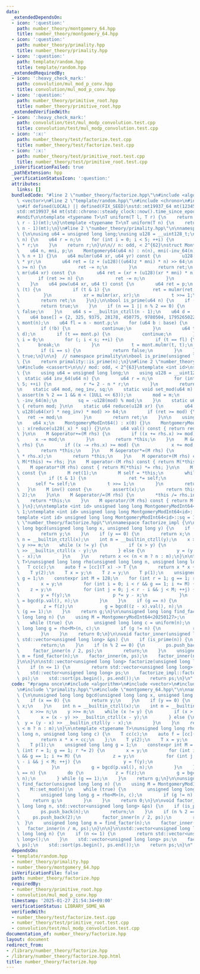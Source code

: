 ```yaml
---
data:
  _extendedDependsOn:
  - icon: ':question:'
    path: number_theory/montgomery_64.hpp
    title: number_theory/montgomery_64.hpp
  - icon: ':question:'
    path: number_theory/primality.hpp
    title: number_theory/primality.hpp
  - icon: ':question:'
    path: template/random.hpp
    title: template/random.hpp
  _extendedRequiredBy:
  - icon: ':heavy_check_mark:'
    path: convolution/mul_mod_p_conv.hpp
    title: convolution/mul_mod_p_conv.hpp
  - icon: ':question:'
    path: number_theory/primitive_root.hpp
    title: number_theory/primitive_root.hpp
  _extendedVerifiedWith:
  - icon: ':heavy_check_mark:'
    path: convolution/test/mul_modp_convolution.test.cpp
    title: convolution/test/mul_modp_convolution.test.cpp
  - icon: ':x:'
    path: number_theory/test/factorize.test.cpp
    title: number_theory/test/factorize.test.cpp
  - icon: ':x:'
    path: number_theory/test/primitive_root.test.cpp
    title: number_theory/test/primitive_root.test.cpp
  _isVerificationFailed: true
  _pathExtension: hpp
  _verificationStatusIcon: ':question:'
  attributes:
    links: []
  bundledCode: "#line 2 \"number_theory/factorize.hpp\"\n#include <algorithm>\n#include\
    \ <vector>\n#line 2 \"template/random.hpp\"\n#include <chrono>\n#include <random>\n\
    \n#if defined(LOCAL) || defined(FIX_SEED)\nstd::mt19937_64 mt(123456789);\n#else\n\
    std::mt19937_64 mt(std::chrono::steady_clock::now().time_since_epoch().count());\n\
    #endif\n\ntemplate <typename T>\nT uniform(T l, T r) {\n    return std::uniform_int_distribution<T>(l,\
    \ r - 1)(mt);\n}\ntemplate <typename T>\nT uniform(T n) {\n    return std::uniform_int_distribution<T>(0,\
    \ n - 1)(mt);\n}\n#line 2 \"number_theory/primality.hpp\"\n\nnamespace primality\
    \ {\n\nusing u64 = unsigned long long;\nusing u128 = __uint128_t;\n\nu64 inv_64(u64\
    \ n) {\n    u64 r = n;\n    for (int i = 0; i < 5; ++i) {\n        r *= 2 - n\
    \ * r;\n    }\n    return r;\n}\n\n// n: odd, < 2^{62}\nstruct Montgomery64 {\n\
    \    u64 n, mni, p;\n    Montgomery64(u64 n) : n(n), mni(-inv_64(n)), p(-1ULL\
    \ % n + 1) {}\n    u64 mulmr(u64 xr, u64 yr) const {\n        u128 z = (u128)xr\
    \ * yr;\n        u64 ret = (z + (u128)((u64)z * mni) * n) >> 64;\n        if (ret\
    \ >= n) {\n            ret -= n;\n        }\n        return ret;\n    }\n    u64\
    \ mr(u64 xr) const {\n        u64 ret = (xr + (u128)(xr * mni) * n) >> 64;\n \
    \       if (ret >= n) {\n            ret -= n;\n        }\n        return ret;\n\
    \    }\n    u64 pow(u64 xr, u64 t) const {\n        u64 ret = p;\n        while\
    \ (t) {\n            if (t & 1) {\n                ret = mulmr(ret, xr);\n   \
    \         }\n            xr = mulmr(xr, xr);\n            t >>= 1;\n        }\n\
    \        return ret;\n    }\n};\n\nbool is_prime(u64 n) {\n    if (n == 2) {\n\
    \        return true;\n    }\n    if (n == 1 || n % 2 == 0) {\n        return\
    \ false;\n    }\n    u64 s = __builtin_ctzll(n - 1);\n    u64 d = (n - 1) >> s;\n\
    \    u64 base[] = {2, 325, 9375, 28178, 450775, 9780504, 1795265022};\n    Montgomery64\
    \ mont(n);\n    u64 fl = n - mont.p;\n    for (u64 b : base) {\n        b = mont.mr(b);\n\
    \        if (!b) {\n            continue;\n        }\n        u64 t = mont.pow(b,\
    \ d);\n        if (t == mont.p) {\n            continue;\n        }\n        u64\
    \ i = 0;\n        for (; i < s; ++i) {\n            if (t == fl) {\n         \
    \       break;\n            }\n            t = mont.mulmr(t, t);\n        }\n\
    \        if (i == s) {\n            return false;\n        }\n    }\n    return\
    \ true;\n}\n\n}  // namespace primality\n\nbool is_prime(unsigned long long n)\
    \ {\n    return primality::is_prime(n);\n}\n#line 2 \"number_theory/montgomery_64.hpp\"\
    \n#include <cassert>\n\n// mod: odd, < 2^{63}\ntemplate <int id>\nstruct MontgomeryModInt64\
    \ {\n    using u64 = unsigned long long;\n    using u128 = __uint128_t;\n\n  \
    \  static u64 inv_64(u64 n) {\n        u64 r = n;\n        for (int i = 0; i <\
    \ 5; ++i) {\n            r *= 2 - n * r;\n        }\n        return r;\n    }\n\
    \n    static u64 mod, neg_inv, sq;\n    static void set_mod(u64 m) {\n       \
    \ assert(m % 2 == 1 && m < (1ULL << 63));\n        mod = m;\n        neg_inv =\
    \ -inv_64(m);\n        sq = -u128(mod) % mod;\n    }\n    static u64 get_mod()\
    \ { return mod; }\n\n    static u64 reduce(u128 xr) {\n        u64 ret = (xr +\
    \ u128(u64(xr) * neg_inv) * mod) >> 64;\n        if (ret >= mod) {\n         \
    \   ret -= mod;\n        }\n        return ret;\n    }\n\n    using M = MontgomeryModInt64<id>;\n\
    \n    u64 x;\n    MontgomeryModInt64() : x(0) {}\n    MontgomeryModInt64(u64 _x)\
    \ : x(reduce(u128(_x) * sq)) {}\n\n    u64 val() const { return reduce(u128(x));\
    \ }\n\n    M &operator+=(M rhs) {\n        if ((x += rhs.x) >= mod) {\n      \
    \      x -= mod;\n        }\n        return *this;\n    }\n    M &operator-=(M\
    \ rhs) {\n        if ((x -= rhs.x) >= mod) {\n            x += mod;\n        }\n\
    \        return *this;\n    }\n    M &operator*=(M rhs) {\n        x = reduce(u128(x)\
    \ * rhs.x);\n        return *this;\n    }\n    M operator+(M rhs) const { return\
    \ M(*this) += rhs; }\n    M operator-(M rhs) const { return M(*this) -= rhs; }\n\
    \    M operator*(M rhs) const { return M(*this) *= rhs; }\n\n    M pow(u64 t)\
    \ const {\n        M ret(1);\n        M self = *this;\n        while (t) {\n \
    \           if (t & 1) {\n                ret *= self;\n            }\n      \
    \      self *= self;\n            t >>= 1;\n        }\n        return ret;\n \
    \   }\n    M inv() const {\n        assert(x);\n        return this->pow(mod -\
    \ 2);\n    }\n\n    M &operator/=(M rhs) {\n        *this /= rhs.inv();\n    \
    \    return *this;\n    }\n    M operator/(M rhs) const { return M(*this) /= rhs;\
    \ }\n};\n\ntemplate <int id> unsigned long long MontgomeryModInt64<id>::mod =\
    \ 1;\ntemplate <int id> unsigned long long MontgomeryModInt64<id>::neg_inv = 1;\n\
    template <int id> unsigned long long MontgomeryModInt64<id>::sq = 1;\n#line 7\
    \ \"number_theory/factorize.hpp\"\n\nnamespace factorize_impl {\n\nunsigned long\
    \ long bgcd(unsigned long long x, unsigned long long y) {\n    if (x == 0) {\n\
    \        return y;\n    }\n    if (y == 0) {\n        return x;\n    }\n    int\
    \ n = __builtin_ctzll(x);\n    int m = __builtin_ctzll(y);\n    x >>= n;\n   \
    \ y >>= m;\n    while (x != y) {\n        if (x > y) {\n            x = (x - y)\
    \ >> __builtin_ctzll(x - y);\n        } else {\n            y = (y - x) >> __builtin_ctzll(y\
    \ - x);\n        }\n    }\n    return x << (n < m ? n : m);\n}\n\ntemplate <typename\
    \ T>\nunsigned long long rho(unsigned long long n, unsigned long long c) {\n \
    \   T cc(c);\n    auto f = [cc](T x) -> T {\n        return x * x + cc;\n    };\n\
    \    T y(2);\n    T x = y;\n    T z = y;\n    T p(1);\n    unsigned long long\
    \ g = 1;\n    constexpr int M = 128;\n    for (int r = 1; g == 1; r *= 2) {\n\
    \        x = y;\n        for (int i = 0; i < r && g == 1; i += M) {\n        \
    \    z = y;\n            for (int j = 0; j < r - i && j < M; ++j) {\n        \
    \        y = f(y);\n                p *= y - x;\n            }\n            g\
    \ = bgcd(p.val(), n);\n        }\n    }\n    if (g == n) {\n        do {\n   \
    \         z = f(z);\n            g = bgcd((z - x).val(), n);\n        } while\
    \ (g == 1);\n    }\n    return g;\n}\n\nunsigned long long find_factor(unsigned\
    \ long long n) {\n    using M = MontgomeryModInt64<20250127>;\n    M::set_mod(n);\n\
    \    while (true) {\n        unsigned long long c = uniform(n);\n        unsigned\
    \ long long g = rho<M>(n, c);\n        if (g != n) {\n            return g;\n\
    \        }\n    }\n    return 0;\n}\n\nvoid factor_inner(unsigned long long n,\
    \ std::vector<unsigned long long> &ps) {\n    if (is_prime(n)) {\n        ps.push_back(n);\n\
    \        return;\n    }\n    if (n % 2 == 0) {\n        ps.push_back(2);\n   \
    \     factor_inner(n / 2, ps);\n        return;\n    }\n    unsigned long long\
    \ m = find_factor(n);\n    factor_inner(m, ps);\n    factor_inner(n / m, ps);\n\
    }\n\n}\n\nstd::vector<unsigned long long> factorize(unsigned long long n) {\n\
    \    if (n <= 1) {\n        return std::vector<unsigned long long>();\n    }\n\
    \    std::vector<unsigned long long> ps;\n    factorize_impl::factor_inner(n,\
    \ ps);\n    std::sort(ps.begin(), ps.end());\n    return ps;\n}\n"
  code: "#pragma once\n#include <algorithm>\n#include <vector>\n#include \"../template/random.hpp\"\
    \n#include \"primality.hpp\"\n#include \"montgomery_64.hpp\"\n\nnamespace factorize_impl\
    \ {\n\nunsigned long long bgcd(unsigned long long x, unsigned long long y) {\n\
    \    if (x == 0) {\n        return y;\n    }\n    if (y == 0) {\n        return\
    \ x;\n    }\n    int n = __builtin_ctzll(x);\n    int m = __builtin_ctzll(y);\n\
    \    x >>= n;\n    y >>= m;\n    while (x != y) {\n        if (x > y) {\n    \
    \        x = (x - y) >> __builtin_ctzll(x - y);\n        } else {\n          \
    \  y = (y - x) >> __builtin_ctzll(y - x);\n        }\n    }\n    return x << (n\
    \ < m ? n : m);\n}\n\ntemplate <typename T>\nunsigned long long rho(unsigned long\
    \ long n, unsigned long long c) {\n    T cc(c);\n    auto f = [cc](T x) -> T {\n\
    \        return x * x + cc;\n    };\n    T y(2);\n    T x = y;\n    T z = y;\n\
    \    T p(1);\n    unsigned long long g = 1;\n    constexpr int M = 128;\n    for\
    \ (int r = 1; g == 1; r *= 2) {\n        x = y;\n        for (int i = 0; i < r\
    \ && g == 1; i += M) {\n            z = y;\n            for (int j = 0; j < r\
    \ - i && j < M; ++j) {\n                y = f(y);\n                p *= y - x;\n\
    \            }\n            g = bgcd(p.val(), n);\n        }\n    }\n    if (g\
    \ == n) {\n        do {\n            z = f(z);\n            g = bgcd((z - x).val(),\
    \ n);\n        } while (g == 1);\n    }\n    return g;\n}\n\nunsigned long long\
    \ find_factor(unsigned long long n) {\n    using M = MontgomeryModInt64<20250127>;\n\
    \    M::set_mod(n);\n    while (true) {\n        unsigned long long c = uniform(n);\n\
    \        unsigned long long g = rho<M>(n, c);\n        if (g != n) {\n       \
    \     return g;\n        }\n    }\n    return 0;\n}\n\nvoid factor_inner(unsigned\
    \ long long n, std::vector<unsigned long long> &ps) {\n    if (is_prime(n)) {\n\
    \        ps.push_back(n);\n        return;\n    }\n    if (n % 2 == 0) {\n   \
    \     ps.push_back(2);\n        factor_inner(n / 2, ps);\n        return;\n  \
    \  }\n    unsigned long long m = find_factor(n);\n    factor_inner(m, ps);\n \
    \   factor_inner(n / m, ps);\n}\n\n}\n\nstd::vector<unsigned long long> factorize(unsigned\
    \ long long n) {\n    if (n <= 1) {\n        return std::vector<unsigned long\
    \ long>();\n    }\n    std::vector<unsigned long long> ps;\n    factorize_impl::factor_inner(n,\
    \ ps);\n    std::sort(ps.begin(), ps.end());\n    return ps;\n}\n"
  dependsOn:
  - template/random.hpp
  - number_theory/primality.hpp
  - number_theory/montgomery_64.hpp
  isVerificationFile: false
  path: number_theory/factorize.hpp
  requiredBy:
  - number_theory/primitive_root.hpp
  - convolution/mul_mod_p_conv.hpp
  timestamp: '2025-01-27 21:54:34+09:00'
  verificationStatus: LIBRARY_SOME_WA
  verifiedWith:
  - number_theory/test/factorize.test.cpp
  - number_theory/test/primitive_root.test.cpp
  - convolution/test/mul_modp_convolution.test.cpp
documentation_of: number_theory/factorize.hpp
layout: document
redirect_from:
- /library/number_theory/factorize.hpp
- /library/number_theory/factorize.hpp.html
title: number_theory/factorize.hpp
---
```

